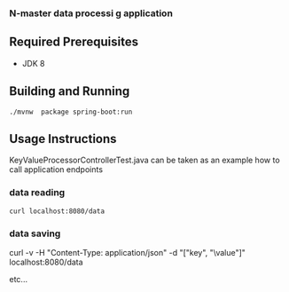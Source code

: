 ### N-master data processi g application

## Required Prerequisites

* JDK 8

## Building and Running

```
./mvnw  package spring-boot:run
```

## Usage Instructions

KeyValueProcessorControllerTest.java  can be taken as an example how to call application endpoints

### data reading

```
curl localhost:8080/data
```

### data saving

curl -v -H "Content-Type: application/json" -d "[\"key\", "\value\"]" localhost:8080/data

etc...